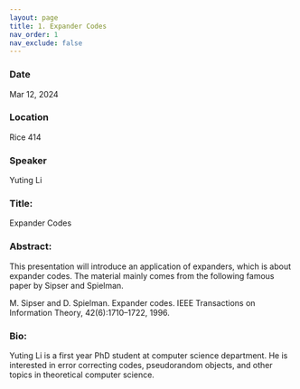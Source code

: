 ```yaml
---
layout: page
title: 1. Expander Codes
nav_order: 1
nav_exclude: false
---
```


### Date
Mar 12, 2024

### Location
Rice 414

### Speaker
Yuting Li

### Title:
Expander Codes

### Abstract:
This presentation will introduce an application of expanders, which is about expander codes. The material mainly comes from the following famous paper by Sipser and Spielman.

M. Sipser and D. Spielman. Expander codes. IEEE Transactions on Information Theory, 42(6):1710–1722, 1996.

### Bio:
Yuting Li is a first year PhD student at computer science department. He is interested in error correcting codes, pseudorandom objects, and other topics in theoretical computer science.
